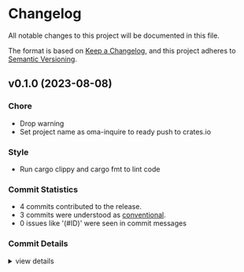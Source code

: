 # Changelog

All notable changes to this project will be documented in this file.

The format is based on [Keep a Changelog](https://keepachangelog.com/en/1.0.0/),
and this project adheres to [Semantic Versioning](https://semver.org/spec/v2.0.0.html).

## v0.1.0 (2023-08-08)

<csr-id-94a150651fde5a835a7b8be6e5a4a9ce645551e3/>
<csr-id-6ad3ccb03bc629e326c9e81060823eb51ba23b68/>
<csr-id-2888501ab2fc0823224b68553d199608cff82c5c/>

### Chore

 - <csr-id-94a150651fde5a835a7b8be6e5a4a9ce645551e3/> Drop warning
 - <csr-id-6ad3ccb03bc629e326c9e81060823eb51ba23b68/> Set project name as oma-inquire to ready push to crates.io

### Style

 - <csr-id-2888501ab2fc0823224b68553d199608cff82c5c/> Run cargo clippy and cargo fmt to lint code

### Commit Statistics

<csr-read-only-do-not-edit/>

 - 4 commits contributed to the release.
 - 3 commits were understood as [conventional](https://www.conventionalcommits.org).
 - 0 issues like '(#ID)' were seen in commit messages

### Commit Details

<csr-read-only-do-not-edit/>

<details><summary>view details</summary>

 * **Uncategorized**
    - Add changelog ([`f14908d`](https://github.com/AOSC-Dev/inquire/commit/f14908d51f799af5dca214d0e3ce4550b4154b6d))
    - Drop warning ([`94a1506`](https://github.com/AOSC-Dev/inquire/commit/94a150651fde5a835a7b8be6e5a4a9ce645551e3))
    - Run cargo clippy and cargo fmt to lint code ([`2888501`](https://github.com/AOSC-Dev/inquire/commit/2888501ab2fc0823224b68553d199608cff82c5c))
    - Set project name as oma-inquire to ready push to crates.io ([`6ad3ccb`](https://github.com/AOSC-Dev/inquire/commit/6ad3ccb03bc629e326c9e81060823eb51ba23b68))
</details>

